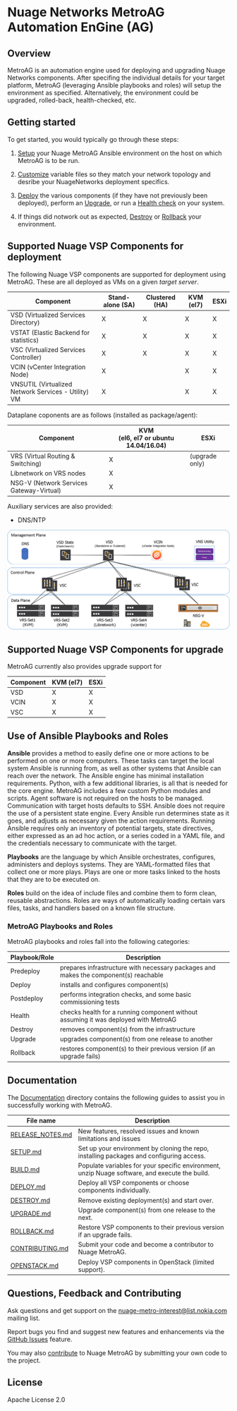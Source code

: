 # Nuage Networks MetroAG Automation EnGine (AG)
## Overview
MetroAG is an automation engine used for deploying and upgrading Nuage Networks components. 
After specifing the individual details for your target platform, MetroAG (leveraging Ansible playbooks and roles) will setup the environment as specified. Alternatively, the environment could be upgraded, rolled-back, health-checked, etc.

## Getting started

To get started, you would typically go through these steps:

1. [Setup](Documentation/SETUP.md) your Nuage MetroAG Ansible environment on the host on which MetroAG is to be run.

2. [Customize](Documentation/BUILD.md) variable files so they match your network topology and desribe your NuageNetworks deployment specifics.

3. [Deploy](Documentation/DEPLOY.md) the various components (if they have not previously been deployed), perform an [Upgrade](Documentation/UPGRADE.md), or run a [Health check](Documentation/HEALTH.md) on your system.

4. If things did notwork out as expected, [Destroy](Documentation/DESTROY.md) or [Rollback](Documentation/ROLLBACK.md) your environment.

## Supported Nuage VSP Components for deployment
The following Nuage VSP components are supported for deployment using MetroAG. These are all deployed as VMs on a given _target server_.


Component | Stand-alone (SA) | Clustered (HA) | KVM (el7) | ESXi 
------- | ---------------- | -------------- | --- | --- 
VSD (Virtualized Services Directory) | X | X | X | X
VSTAT (Elastic Backend for statistics)  | X | X | X | X
VSC (Virtualized Services Controller) | X | X | X | X
VCIN (vCenter Integration Node) | X |  | X | X
VNSUTIL (Virtualized Network Services - Utility) VM | X |  | X | X

Dataplane coponents are as follows (installed as package/agent):

Component |  KVM <br>(el6, el7 or ubuntu 14.04/16.04) | ESXi
--------- | ---- | -------
VRS (Virtual Routing & Switching) | X | (upgrade only)
Libnetwork on VRS nodes  | X | 
NSG-V (Network Services Gateway-Virtual) |  X |

Auxiliary services are also provided:
* DNS/NTP

![topology](topology.png)

## Supported Nuage VSP Components for upgrade

MetroAG currently also provides upgrade support for

Component | KVM (el7) | ESXi
------- | --- | --- 
VSD | X | X
VCIN | X | X
VSC |X | X

## Use of Ansible Playbooks and Roles  
**Ansible** provides a method to easily define one or more actions to be performed on one or more computers. These tasks can target the local system Ansible is running from, as well as other systems that Ansible can reach over the network. The Ansible engine has minimal installation requirements. Python, with a few additional libraries, is all that is needed for the core engine. MetroAG includes a few custom Python modules and scripts. Agent software is not required on the hosts to be managed. Communication with target hosts defaults to SSH. Ansible does not require the use of a persistent state engine. Every Ansible run determines state as it goes, and adjusts as necessary given the action requirements. Running Ansible requires only an inventory of potential targets, state directives, either expressed as an ad hoc action, or a series coded in a YAML file, and the credentials necessary to communicate with the target.

**Playbooks** are the language by which Ansible orchestrates, configures, administers and deploys systems. They are YAML-formatted files that collect one or more plays. Plays are one or more tasks linked to the hosts that they are to be executed on. 

**Roles** build on the idea of include files and combine them to form clean, reusable abstractions. Roles are ways of automatically loading certain vars files, tasks, and handlers based on a known file structure.

### MetroAG Playbooks and Roles
MetroAG playbooks and roles fall into the following categories:   

Playbook/Role | Description |
------------- | ----------- |
Predeploy | prepares infrastructure with necessary packages and makes the component(s) reachable |
Deploy | installs and configures component(s) |
Postdeploy | performs integration checks, and some basic commissioning tests |
Health | checks health for a running component without assuming it was deployed with MetroAG |
Destroy | removes component(s) from the infrastructure |
Upgrade | upgrades component(s) from one release to another |
Rollback | restores component(s) to their previous version (if an upgrade fails) |

## Documentation
The [Documentation](Documentation/) directory contains the following guides to assist you in successfully working with MetroAG.

File name | Description
--------- | --------
[RELEASE_NOTES.md](Documentation/RELEASE_NOTES.md) | New features, resolved issues and known limitations and issues
[SETUP.md](Documentation/SETUP.md) | Set up your environment by cloning the repo, installing packages and configuring access.
[BUILD.md](Documentation/BUILD.md) | Populate variables for your specific environment, unzip Nuage software, and execute the build.
[DEPLOY.md](Documentation/DEPLOY.md) | Deploy all VSP components or choose components individually.
[DESTROY.md](Documentation/DESTROY.md) | Remove existing deployment(s) and start over.
[UPGRADE.md](Documentation/UPGRADE.md) | Upgrade component(s) from one release to the next.
[ROLLBACK.md](Documentation/ROLLBACK.md) | Restore VSP components to their previous version if an upgrade fails.
[CONTRIBUTING.md](Documentation/CONTRIBUTING.md) | Submit your code and become a contributor to Nuage MetroAG.
[OPENSTACK.md](Documentation/OPENSTACK.md) | Deploy VSP components in OpenStack (limited support).


## Questions, Feedback and Contributing
Ask questions and get support on the [nuage-metro-interest@list.nokia.com](mailto:nuage-metro-interest@list.nokia.com "send email to nuage-metro project") mailing list.   

Report bugs you find and suggest new features and enhancements via the [GitHub Issues](https://github.com/nuagenetworks/nuage-metro/issues "nuage-metro issues") feature.
 
You may also [contribute](Documentation/CONTRIBUTING.md) to Nuage MetroAG by submitting your own code to the project.
 
## License
Apache License 2.0
